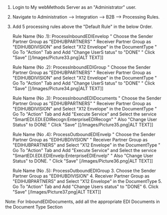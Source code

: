 1. Login to My webMethods Server as an "Administrator" user.

2. Navigate to Administration --> Integration --> B2B --> Processing Rules.

3. Add 5 processing rules above the "Default Rule" in the below Order.

	Rule Name (No .1): ProcessInboundEDIEnvelop
	"	Choose the Sender Partner Group as "EDIHUBPARTNERS"
	"	Receiver Partner Group as "EDIHUBDIVISION" and Select "X12 Envelope" in the DocumentType
	"	Go To "Action" Tab and Add "Change UserS tatus" to "DONE"
	"	Click "Save"
   [[/Images/Picture33.png|ALT TEXT]] 

	Rule Name (No .2): ProcessInboundEDIGroup
	"	Choose the Sender Partner Group as "EDIHUBPARTNERS"
	"	Receiver Partner Group as "EDIHUBDIVISION" and Select "X12 Envelope"  in the DocumentType
	"	Go To "Action" Tab and Add "Change UserS tatus" to "DONE"
	"	Click "Save"
	[[/Images/Picture34.png|ALT TEXT]]

	Rule Name (No .3): ProcessInboundEDIDocuments
	"	Choose the Sender Partner Group as "EDIHUBPARTNERS"
	"	Receiver Partner Group as "EDIHUBDIVISION" and Select "X12 Envelope"  in the DocumentType
	"	Go To "Action" Tab and Add "Execute Service" and Select the service "SmartEDI.EDI.EDIRecogn:EnterpriseEDIRecogn" 
	"	Also "Change User Status" to DONE
	"	Click "Save"
	[[/Images/Picture35.png|ALT TEXT]]

	Rule Name (No .4): ProcessOutboundEDIEnvelp
	"	Choose the Sender Partner Group as "EDIHUBDIVISION"
	"	Receiver Partner Group as "EDIHUBPARTNERS" and Select "X12 Envelope" in the DocumentType
	"	Go To "Action" Tab and Add "Execute Service" and Select the service "SmartEDI.EDI.EDIEnvelp:EnterpriseEDIEnvelp" 
	"	Also "Change User Status" to DONE.
	"	Click "Save"
	[/Images/Picture36.png|ALT TEXT]]

	Rule Name (No .5): ProcessOutboundEDIGroup
	3.	Choose the Sender Partner Group as "EDIHUBDIVISION"
	4.	Receiver Partner Group as "EDIHUBPARTNERS" and Select "X12 Envelope" in the DocumentType
	5.	Go To "Action" Tab and Add "Change Users status" to "DONE"
	6.	Click "Save"
	[/Images/Picture37.png|ALT TEXT]]
 
Note: For InboundEDIDocuments, add all the appropriate EDI Documents in the Document Type Section
